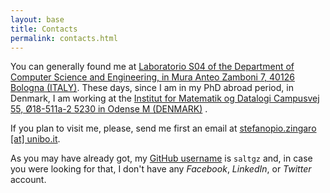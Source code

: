 ```yaml
---
layout: base
title: Contacts
permalink: contacts.html
---
```

You can generally found me at [Laboratorio S04 of the Department of Computer Science and Engineering, in Mura Anteo Zamboni 7, 40126 Bologna (ITALY)](http://w3w.co/rotaie.piastra.tavola). These days, since I am in my PhD abroad period,
in Denmark, I am working at the [Institut for Matematik og Datalogi Campusvej 55, Ø18-511a-2 5230 in Odense M (DENMARK)](http://w3w.co/invitato.inclinati.sostenute)
.

If you plan to visit me, please, send me first an email at
[stefanopio.zingaro [at] unibo.it](mailto:stefanopio.zingaro@unibo.it).

As you may have already got, my [GitHub username](https://github.com/saltgz) is
`saltgz` and, in case you were looking for that,
I don't have any *Facebook*, *LinkedIn*, or *Twitter* account.
